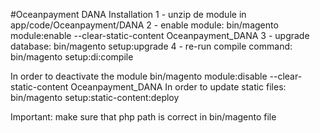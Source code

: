 #Oceanpayment DANA
Installation
1 - unzip de module in app/code/Oceanpayment/DANA
2 - enable module: bin/magento module:enable --clear-static-content Oceanpayment_DANA
3 - upgrade database: bin/magento setup:upgrade
4 - re-run compile command: bin/magento setup:di:compile

In order to deactivate the module bin/magento module:disable --clear-static-content Oceanpayment_DANA
In order to update static files: bin/magento setup:static-content:deploy

Important: make sure that php path is correct in bin/magento file
